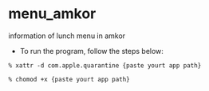# menu_amkor

information of lunch menu in amkor


* To run the program, follow the steps below:

```
% xattr -d com.apple.quarantine {paste yourt app path}
```

```
% chomod +x {paste yourt app path}
```
